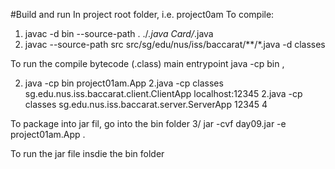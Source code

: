#Build and run
In project root folder, i.e. project0am
To compile:
1. javac -d bin --source-path . ./*.java Card/*.java
1. javac --source-path src src/sg/edu/nus/iss/baccarat/**/*.java -d classes

To run the compile bytecode (.class) main entrypoint
java -cp bin <packageName>,<className>

2. java -cp bin project01am.App
2.java -cp classes sg.edu.nus.iss.baccarat.client.ClientApp localhost:12345
2.java -cp classes sg.edu.nus.iss.baccarat.server.ServerApp 12345 4

To package into jar fil, go into the bin folder
3/ jar -cvf day09.jar -e project01am.App .

To run the jar file insdie the bin folder